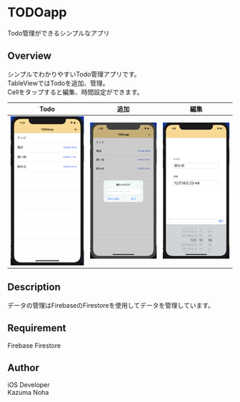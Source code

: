 # TODOapp
Todo管理ができるシンプルなアプリ

## Overview
シンプルでわかりやすいTodo管理アプリです。<br>
TableViewではTodoを追加、管理。<br>
Cellをタップすると編集、時間設定ができます。<br>

|Todo|追加|編集|
|:--:|:--:|:--:|
|<img src="images/Screenshot/screenshot01.png">|<img src="images/Screenshot/screenshot02.png">|<img src="images/Screenshot/screenshot03.png">|

## Description
データの管理はFirebaseのFirestoreを使用してデータを管理しています。<br>

## Requirement
Firebase Firestore<br>

## Author
iOS Developer<br>
Kazuma Noha
